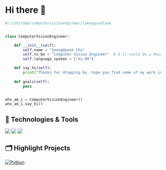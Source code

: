 # Hi there 👋

<!--
**seonghyeokcho/seonghyeokcho** is a ✨ _special_ ✨ repository because its `README.md` (this file) appears on your GitHub profile.

Here are some ideas to get you started:

- 🔭 I’m currently working on ...
- 🌱 I’m currently learning ...
- 👯 I’m looking to collaborate on ...
- 🤔 I’m looking for help with ...
- 💬 Ask me about ...
- 📫 How to reach me: ...
- 😄 Pronouns: ...
- ⚡ Fun fact: ...
-->
```python
#!/csh/tobe/computervisionengineer/takeagoodlook


class ComputerVisionEngineer:

    def __init__(self):
        self.name = "SeongHyeok Cho"
        self.to_be = "Computer Vision Engineer"  # & it could be a Researcher
        self.language_spoken = ["ko_KR"]

    def say_hi(self):
        print("Thanks for dropping by, hope you find some of my work interesting.")
    
    def goals(self):
        pass


who_am_i = ComputerVisionEngineer()
who_am_i.say_hi()
```

## 🔧 Technologies & Tools

![](https://img.shields.io/badge/OS-Mac_OS-informational?style=flat&logo=apple&logoColor=white&color=6aa6f8)
![](https://img.shields.io/badge/Editor-VS_Code-informational?style=flat&logo=visual-studio-code&logoColor=white&color=6aa6f8)
![](https://img.shields.io/badge/Code-Python-informational?style=flat&logo=python&logoColor=white&color=6aa6f8)

## 🗂️ Highlight Projects

<a href="https://github.com/seonghyeokcho/seonghyeokcho/Python">
  <img align="center" src="https://github-readme-stats.vercel.app/api/pin/?username=seonghyeokcho&repo=Python&show_icons=true&line_height=27&title_color=6aa6f8&text_color=8a919a&icon_color=6aa6f8&bg_color=22272e" alt="Python" />
</a>
